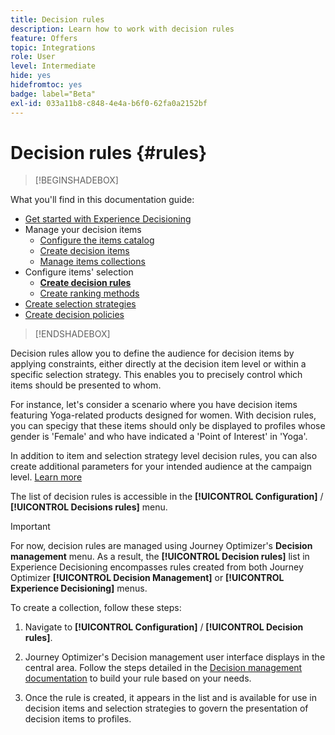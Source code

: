 ```yaml
---
title: Decision rules
description: Learn how to work with decision rules
feature: Offers
topic: Integrations
role: User
level: Intermediate
hide: yes
hidefromtoc: yes
badge: label="Beta"
exl-id: 033a11b8-c848-4e4a-b6f0-62fa0a2152bf
---
```

# Decision rules {#rules}

>[!BEGINSHADEBOX]

What you'll find in this documentation guide:

* [Get started with Experience Decisioning](gs-experience-decisioning.md)
* Manage your decision items
    * [Configure the items catalog](catalogs.md)
    * [Create decision items](items.md)
    * [Manage items collections](collections.md)
* Configure items' selection
    * **[Create decision rules](rules.md)**
    * [Create ranking methods](ranking.md)
* [Create selection strategies](selection-strategies.md)
* [Create decision policies](create-decision.md)

>[!ENDSHADEBOX]

Decision rules allow you to define the audience for decision items by applying constraints, either directly at the decision item level or within a specific selection strategy. This enables you to precisely control which items should be presented to whom.

For instance, let's consider a scenario where you have decision items featuring Yoga-related products designed for women. With decision rules, you can specigy that these items should only be displayed to profiles whose gender is 'Female' and who have indicated a 'Point of Interest' in 'Yoga'.

In addition to item and selection strategy level decision rules, you can also create additional parameters for your intended audience at the campaign level. [Learn more](../campaigns/create-campaign.md)

The list of decision rules is accessible in the **[!UICONTROL Configuration]** / **[!UICONTROL Decisions rules]** menu.

<!--![](assets/decision-rules-list.png)-->

>[!IMPORTANT]
>
>For now, decision rules are managed using Journey Optimizer's **Decision management** menu. As a result, the **[!UICONTROL Decision rules]** list in Experience Decisioning encompasses rules created from both Journey Optimizer **[!UICONTROL Decision Management]** or **[!UICONTROL Experience Decisioning]** menus.

To create a collection, follow these steps:

1. Navigate to **[!UICONTROL Configuration]** / **[!UICONTROL Decision rules]**.
1. Journey Optimizer's Decision management user interface displays in the central area. Follow the steps detailed in the [Decision management documentation](../offers/offer-library/creating-decision-rules.md) to build your rule based on your needs.

1. Once the rule is created, it appears in the list and is available for use in decision items and selection strategies to govern the presentation of decision items to profiles.
